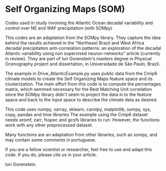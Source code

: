 # Self Organizing Maps (SOM)
Codes used in study involving the Atlantic Ocean decadal variability and control over NE and WAF precipitation (with SOMpy)

This codes are an adaptation from the SOMpy library. They capture the idea behind the results achieved in the "Northeast Brazil and West Africa decadal precipitation anti-correlation patterns: an exploration of the decadal Atlantic variability using non supervised neuron-networks" article (currently in review). They are part of Iuri Gorenstein's masters degree in Physical Ocenography project and dissertation, in Universidade de  São Paulo, Brazil.

The example in Drive_AtlanticExample.py uses public data from the Cmip6 climate models to create the Self Organizing Maps feature space and its clusterization.
The main effort from this code is to compute the percentages matrix, which semmed necessary for the Best Matching Unit correlation since the SOMpy library didn't seem to project the data in to the feature space and back to the input space to describe the climate data as desired.

This code uses numpy, xarray, sklearn, carotpy, matplotlib, sompy, sys, copy, pandas and time libraries
The example using the Cmip6 dataset needs xesmf, zarr, fsspec and gcsfs libraries to run. However, the functions work with any other preprocessed dataset.

Many functions are an adaptation from other libraries, such as sompy, and may contain some comments in portuguese.

If you are a fellow scientist or researcher, feel free to use and adapt this code. If you do, please cite us in your article.


Iuri Gorenstein.
